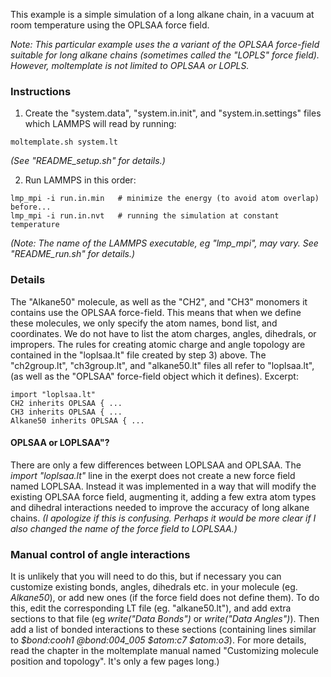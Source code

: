 This example is a simple simulation of a long alkane chain,
in a vacuum at room temperature using the OPLSAA force field.

*Note: This particular example uses the a variant of the OPLSAA force-field
suitable for long alkane chains (sometimes called the "LOPLS" force field).
However, moltemplate is not limited to OPLSAA or LOPLS.*

### Instructions

1) Create the "system.data", "system.in.init", and "system.in.settings"
files which LAMMPS will read by running:
```
moltemplate.sh system.lt
```
*(See "README_setup.sh" for details.)*

2) Run LAMMPS in this order:
```
lmp_mpi -i run.in.min   # minimize the energy (to avoid atom overlap) before...
lmp_mpi -i run.in.nvt   # running the simulation at constant temperature
```
*(Note: The name of the LAMMPS executable, eg "lmp_mpi", may vary.
See "README_run.sh" for details.)*

### Details

The "Alkane50" molecule, as well as the "CH2", and "CH3" monomers it contains
use the OPLSAA force-field.  This means that when we define these molecules,
we only specify the atom names, bond list, and coordinates.
We do not have to list the atom charges, angles, dihedrals, or impropers.
The rules for creating atomic charge and angle topology are contained in
the "loplsaa.lt" file created by step 3) above.  The "ch2group.lt",
"ch3group.lt", and "alkane50.lt" files all refer to "loplsaa.lt",
(as well as the "OPLSAA" force-field object which it defines).  Excerpt:

```
import "loplsaa.lt"
CH2 inherits OPLSAA { ...
CH3 inherits OPLSAA { ...
Alkane50 inherits OPLSAA { ...
```
#### OPLSAA or LOPLSAA"?

There are only a few differences between LOPLSAA and OPLSAA.
The *import "loplsaa.lt"* line in the exerpt does not create
a new force field named LOPLSAA.  Instead it was implemented in a way
that will modify the existing OPLSAA force field, augmenting it,
adding a few extra atom types and dihedral interactions needed to
improve the accuracy of long alkane chains.
*(I apologize if this is confusing.  Perhaps it would be more clear if
I also changed the name of the force field to LOPLSAA.)*

### Manual control of angle interactions

It is unlikely that you will need to do this, but if necessary
you can customize existing bonds, angles, dihedrals etc. in your molecule
(eg. *Alkane50*), or add new ones (if the force field does not define them).
To do this, edit the corresponding LT file (eg. "alkane50.lt"), and add extra
sections to that file (eg *write("Data Bonds")* or *write("Data Angles")*).
Then add a list of bonded interactions to these sections
(containing lines similar to *$bond:cooh1 @bond:004_005 $atom:c7 $atom:o3*).
For more details, read the chapter in the moltemplate manual named
"Customizing molecule position and topology".  It's only a few pages long.)
